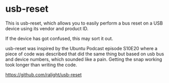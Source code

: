 usb-reset
=========

This is usb-reset, which allows you to easily perform a bus reset on a USB
device using its vendor and product ID.

If the device has got confused, this may sort it out.

usb-reset was inspired by the Ubuntu Podcast episode S10E20 where a piece of
code was described that did the same thing but based on usb bus and device
numbers, which sounded like a pain. Getting the snap working took longer than
writing the code.

https://github.com/ralight/usb-reset


